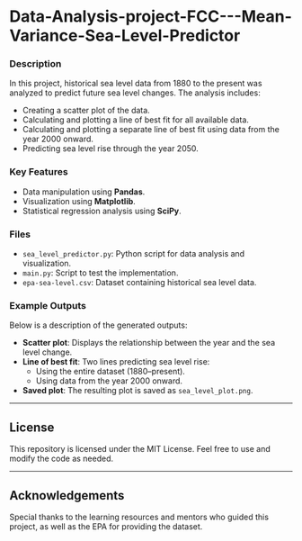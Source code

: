 # Data-Analysis-project-FCC---Mean-Variance-Sea-Level-Predictor

### Description
In this project, historical sea level data from 1880 to the present was analyzed to predict future sea level changes. The analysis includes:
- Creating a scatter plot of the data.
- Calculating and plotting a line of best fit for all available data.
- Calculating and plotting a separate line of best fit using data from the year 2000 onward.
- Predicting sea level rise through the year 2050.

### Key Features
- Data manipulation using **Pandas**.
- Visualization using **Matplotlib**.
- Statistical regression analysis using **SciPy**.

### Files
- `sea_level_predictor.py`: Python script for data analysis and visualization.
- `main.py`: Script to test the implementation.
- `epa-sea-level.csv`: Dataset containing historical sea level data.

### Example Outputs
Below is a description of the generated outputs:
- **Scatter plot**: Displays the relationship between the year and the sea level change.
- **Line of best fit**: Two lines predicting sea level rise:
  - Using the entire dataset (1880–present).
  - Using data from the year 2000 onward.
- **Saved plot**: The resulting plot is saved as `sea_level_plot.png`.

---

## License
This repository is licensed under the MIT License. Feel free to use and modify the code as needed.

---

## Acknowledgements
Special thanks to the learning resources and mentors who guided this project, as well as the EPA for providing the dataset.
